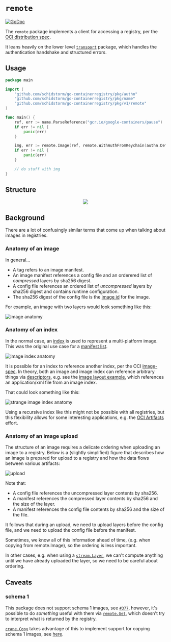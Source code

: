 # `remote`

[![GoDoc](https://godoc.org/github.com/schidstorm/go-containerregistry/pkg/v1/remote?status.svg)](https://godoc.org/github.com/schidstorm/go-containerregistry/pkg/v1/remote)

The `remote` package implements a client for accessing a registry,
per the [OCI distribution spec](https://github.com/opencontainers/distribution-spec/blob/master/spec.md).

It leans heavily on the lower level [`transport`](/pkg/v1/remote/transport) package, which handles the
authentication handshake and structured errors.

## Usage

```go
package main

import (
	"github.com/schidstorm/go-containerregistry/pkg/authn"
	"github.com/schidstorm/go-containerregistry/pkg/name"
	"github.com/schidstorm/go-containerregistry/pkg/v1/remote"
)

func main() {
	ref, err := name.ParseReference("gcr.io/google-containers/pause")
	if err != nil {
		panic(err)
	}

	img, err := remote.Image(ref, remote.WithAuthFromKeychain(authn.DefaultKeychain))
	if err != nil {
		panic(err)
	}

	// do stuff with img
}
```

## Structure

<p align="center">
  <img src="/images/remote.dot.svg" />
</p>


## Background

There are a lot of confusingly similar terms that come up when talking about images in registries.

### Anatomy of an image

In general...

* A tag refers to an image manifest.
* An image manifest references a config file and an orderered list of _compressed_ layers by sha256 digest.
* A config file references an ordered list of _uncompressed_ layers by sha256 digest and contains runtime configuration.
* The sha256 digest of the config file is the [image id](https://github.com/opencontainers/image-spec/blob/master/config.md#imageid) for the image.

For example, an image with two layers would look something like this:

![image anatomy](/images/image-anatomy.dot.svg)

### Anatomy of an index

In the normal case, an [index](https://github.com/opencontainers/image-spec/blob/master/image-index.md) is used to represent a multi-platform image.
This was the original use case for a [manifest
list](https://docs.docker.com/registry/spec/manifest-v2-2/#manifest-list).

![image index anatomy](/images/index-anatomy.dot.svg)

It is possible for an index to reference another index, per the OCI
[image-spec](https://github.com/opencontainers/image-spec/blob/master/media-types.md#compatibility-matrix).
In theory, both an image and image index can reference arbitrary things via
[descriptors](https://github.com/opencontainers/image-spec/blob/master/descriptor.md),
e.g. see the [image layout
example](https://github.com/opencontainers/image-spec/blob/master/image-layout.md#index-example),
which references an application/xml file from an image index.

That could look something like this:

![strange image index anatomy](/images/index-anatomy-strange.dot.svg)

Using a recursive index like this might not be possible with all registries,
but this flexibility allows for some interesting applications, e.g. the
[OCI Artifacts](https://github.com/opencontainers/artifacts) effort.

### Anatomy of an image upload

The structure of an image requires a delicate ordering when uploading an image to a registry.
Below is a (slightly simplified) figure that describes how an image is prepared for upload
to a registry and how the data flows between various artifacts:

![upload](/images/upload.dot.svg)

Note that:

* A config file references the uncompressed layer contents by sha256.
* A manifest references the compressed layer contents by sha256 and the size of the layer.
* A manifest references the config file contents by sha256 and the size of the file.

It follows that during an upload, we need to upload layers before the config file,
and we need to upload the config file before the manifest.

Sometimes, we know all of this information ahead of time, (e.g. when copying from remote.Image),
so the ordering is less important.

In other cases, e.g. when using a [`stream.Layer`](https://godoc.org/github.com/schidstorm/go-containerregistry/pkg/v1/stream#Layer),
we can't compute anything until we have already uploaded the layer, so we need to be careful about ordering.

## Caveats

### schema 1

This package does not support schema 1 images, see [`#377`](https://github.com/schidstorm/go-containerregistry/issues/377),
however, it's possible to do _something_ useful with them via [`remote.Get`](https://godoc.org/github.com/schidstorm/go-containerregistry/pkg/v1/remote#Get),
which doesn't try to interpret what is returned by the registry.

[`crane.Copy`](https://godoc.org/github.com/schidstorm/go-containerregistry/pkg/crane#Copy) takes advantage of this to implement support for copying schema 1 images,
see [here](https://github.com/schidstorm/go-containerregistry/blob/main/pkg/internal/legacy/copy.go).
